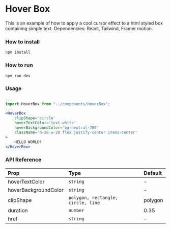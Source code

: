 # Hover Box

This is an example of how to apply a cool cursor effect to a html styled box containing simple text. Dependencies: React, Tailwind, Framer motion.

### How to install

```console
npm install
```

### How to run

```console
npm run dev
```

### Usage

```jsx
...
import HoverBox from "../components/HoverBox";
...
<HoverBox
    clipShape='circle'
    hoverTextColor='text-white'
    hoverBackgroundColor='bg-neutral-700'
    className='h-20 w-20 flex justify-center items-center'
>
    HELLO WORLD!
</HoverBox>
```

### API Reference

| Prop                 | Type                               | Default |
| :------------------- | :--------------------------------- | :------ |
| hoverTextColor       | `string`                           | -       |
| hoverBackgroundColor | `string`                           | -       |
| clipShape            | `polygon, rectangle, circle, line` | polygon |
| duration             | `number`                           | 0.35    |
| href                 | `string`                           | -       |
